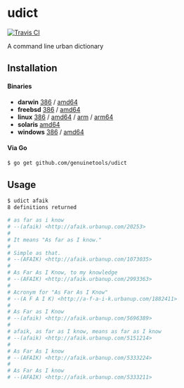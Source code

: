 # udict

[![Travis CI](https://travis-ci.org/genuinetools/udict.svg?branch=master)](https://travis-ci.org/genuinetools/udict)

A command line urban dictionary

## Installation

#### Binaries

- **darwin** [386](https://github.com/genuinetools/udict/releases/download/v0.4.0/udict-darwin-386) / [amd64](https://github.com/genuinetools/udict/releases/download/v0.4.0/udict-darwin-amd64)
- **freebsd** [386](https://github.com/genuinetools/udict/releases/download/v0.4.0/udict-freebsd-386) / [amd64](https://github.com/genuinetools/udict/releases/download/v0.4.0/udict-freebsd-amd64)
- **linux** [386](https://github.com/genuinetools/udict/releases/download/v0.4.0/udict-linux-386) / [amd64](https://github.com/genuinetools/udict/releases/download/v0.4.0/udict-linux-amd64) / [arm](https://github.com/genuinetools/udict/releases/download/v0.4.0/udict-linux-arm) / [arm64](https://github.com/genuinetools/udict/releases/download/v0.4.0/udict-linux-arm64)
- **solaris** [amd64](https://github.com/genuinetools/udict/releases/download/v0.4.0/udict-solaris-amd64)
- **windows** [386](https://github.com/genuinetools/udict/releases/download/v0.4.0/udict-windows-386) / [amd64](https://github.com/genuinetools/udict/releases/download/v0.4.0/udict-windows-amd64)

#### Via Go

```bash
$ go get github.com/genuinetools/udict
```

## Usage

```bash
$ udict afaik
8 definitions returned

# as far as i know
# --(afaik) <http://afaik.urbanup.com/20253>
#
# It means "As far as I know."
#
# Simple as that.
# --(AFAIK) <http://afaik.urbanup.com/1073035>
#
# As Far As I Know, to my knowledge
# --(AFAIK) <http://afaik.urbanup.com/2993363>
#
# Acronym for "As Far As I Know"
# --(A F A I K) <http://a-f-a-i-k.urbanup.com/1882411>
#
# As Far as I Know
# --(afaik) <http://afaik.urbanup.com/5696389>
#
# afaik, as far as I know, means as far as I know
# --(afaik) <http://afaik.urbanup.com/5151214>
#
# As Far As I know
# --(AFAIK) <http://afaik.urbanup.com/5333224>
#
# As Far As I know
# --(AFAIK) <http://afaik.urbanup.com/5333211>
```

